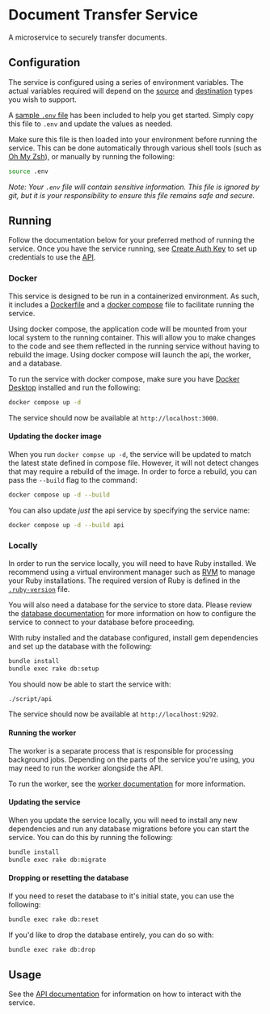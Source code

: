 # Document Transfer Service

A microservice to securely transfer documents.

## Configuration

The service is configured using a series of environment variables. The actual
variables required will depend on the [source] and [destination] types you wish
to support.

A [sample `.env` file][.env] has been included to help you get started. Simply
copy this file to `.env` and update the values as needed.

Make sure this file is then loaded into your environment before running the
service. This can be done automatically through various shell tools (such as
[Oh My Zsh][omz]), or manually by running the following:

```bash
source .env
```

_Note: Your `.env` file will contain sensitive information. This file is ignored
by git, but it is your responsibility to ensure this file remains safe and
secure._

## Running

Follow the documentation below for your preferred method of running the service.
Once you have the service running, see [Create Auth Key][create-key] to set up
credentials to use the [API].

### Docker

This service is designed to be run in a containerized environment. As such, it
includes a [Dockerfile] and a [docker compose] file to facilitate running the
service.

Using docker compose, the application code will be mounted from your local
system to the running container. This will allow you to make changes to the
code and see them reflected in the running service without having to rebuild the
image. Using docker compose will launch the api, the worker, and a database. 

To run the service with docker compose, make sure you have [Docker Desktop]
installed and run the following:

```sh
docker compose up -d
```

The service should now be available at `http://localhost:3000`.

#### Updating the docker image

When you run `docker compse up -d`, the service will be updated to match the
latest state defined in compose file. However, it will not detect changes that
may require a rebuild of the image. In order to force a rebuild, you can pass
the `--build` flag to the command:

```bash
docker compose up -d --build
```

You can also update _just_ the api service by specifying the service name:

```bash
docker compose up -d --build api
```

### Locally

In order to run the service locally, you will need to have Ruby installed. We
recommend using a virtual environment manager such as [RVM] to manage your Ruby
installations. The required version of Ruby is defined in the
[`.ruby-version`][ruby-version] file.

You will also need a database for the service to store data. Please review the
[database documentation][database] for more information on how to configure the
service to connect to your database before proceeding.

With ruby installed and the database configured, install gem dependencies and
set up the database with the following:

```bash
bundle install
bundle exec rake db:setup
```

You should now be able to start the service with:

```sh
./script/api
```

The service should now be available at `http://localhost:9292`.

#### Running the worker

The worker is a separate process that is responsible for processing background
jobs. Depending on the parts of the service you're using, you may need to run
the worker alongside the API.

To run the worker, see the [worker documentation][worker] for more information.

#### Updating the service

When you update the service locally, you will need to install any new
dependencies and run any database migrations before you can start the service.
You can do this by running the following:

```bash
bundle install
bundle exec rake db:migrate
```

#### Dropping or resetting the database

If you need to reset the database to it's initial state, you can use the
following:

```bash
bundle exec rake db:reset
```

If you'd like to drop the database entirely, you can do so with:

```bash
bundle exec rake db:drop
```

## Usage

See the [API documentation][api] for information on how to interact with the
service.

[.env]: ./sample.env
[api]: ./doc/api.md
[create-key]: ./doc/runbooks/create_auth_key.md
[database]: ./doc/database.md
[destination]: ./doc/destinations.md
[Dockerfile]: ./Dockerfile
[docker compose]: ./docker-compose.yaml
[Docker Desktop]: https://docs.docker.com/desktop/
[omz]: https://ohmyz.sh/
[ruby-version]: ./.ruby-version
[rvm]: https://rvm.io/
[source]: ./doc/sources.md
[worker]: ./doc/worker.md
